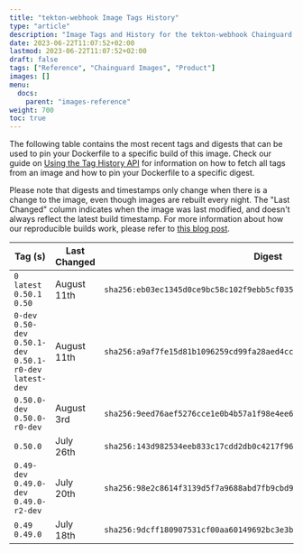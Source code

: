 ```yaml
---
title: "tekton-webhook Image Tags History"
type: "article"
description: "Image Tags and History for the tekton-webhook Chainguard Image"
date: 2023-06-22T11:07:52+02:00
lastmod: 2023-06-22T11:07:52+02:00
draft: false
tags: ["Reference", "Chainguard Images", "Product"]
images: []
menu:
  docs:
    parent: "images-reference"
weight: 700
toc: true
---
```


The following table contains the most recent tags and digests that can be used to pin your Dockerfile to a specific build of this image. Check our guide on [Using the Tag History API](/chainguard/chainguard-images/using-the-tag-history-api/) for information on how to fetch all tags from an image and how to pin your Dockerfile to a specific digest.

Please note that digests and timestamps only change when there is a change to the image, even though images are rebuilt every night. The "Last Changed" column indicates when the image was last modified, and doesn't always reflect the latest build timestamp. For more information about how our reproducible builds work, please refer to [this blog post](https://www.chainguard.dev/unchained/reproducing-chainguards-reproducible-image-builds).

| Tag (s)                                                       | Last Changed | Digest                                                                    |
|---------------------------------------------------------------|--------------|---------------------------------------------------------------------------|
|  `0` `latest` `0.50.1` `0.50`                                 | August 11th  | `sha256:eb03ec1345d0ce9bc58c102f9ebb5cf035908f364d28c2f577e3827400e38476` |
|  `0-dev` `0.50-dev` `0.50.1-dev` `0.50.1-r0-dev` `latest-dev` | August 11th  | `sha256:a9af7fe15d81b1096259cd99fa28aed4cc9fb5649144c3dbacfed3cbc597e4d1` |
|  `0.50.0-dev` `0.50.0-r0-dev`                                 | August 3rd   | `sha256:9eed76aef5276cce1e0b4b57a1f98e4ee671ab89dce812e8d193874209d2bdcd` |
|  `0.50.0`                                                     | July 26th    | `sha256:143d982534eeb833c17cdd2db0c4217f960a5ede8bf4c03068cf3ed0d35b5f1a` |
|  `0.49-dev` `0.49.0-dev` `0.49.0-r2-dev`                      | July 20th    | `sha256:98e2c8614f3139d5f7a9688abd7fb9cbd9853ff163f592d99219abc2d93f739e` |
|  `0.49` `0.49.0`                                              | July 18th    | `sha256:9dcff180907531cf00aa60149692bc3e3b23b11627c17d00dfd6f0cc14b564cb` |
